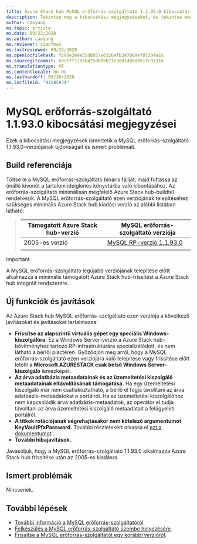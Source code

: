 ```yaml
---
title: Azure Stack hub MySQL erőforrás-szolgáltató 1.1.93.0 kibocsátási megjegyzései
description: Tekintse meg a kibocsátási megjegyzéseket, és tekintse meg az Azure Stack hub MySQL erőforrás-szolgáltató 1.1.93.0 frissítésének újdonságait.
author: caoyang
ms.topic: article
ms.date: 09/22/2020
ms.author: caoyang
ms.reviewer: xiaofmao
ms.lastreviewed: 09/22/2020
ms.openlocfilehash: f298e2e9e55d8057a63264fb347069ef07204a16
ms.sourcegitcommit: 69cfff119ab425d0fbb71e38d1480d051fc91216
ms.translationtype: MT
ms.contentlocale: hu-HU
ms.lasthandoff: 09/30/2020
ms.locfileid: "91585934"
---
```

# <a name="mysql-resource-provider-11930-release-notes"></a>MySQL erőforrás-szolgáltató 1.1.93.0 kibocsátási megjegyzései

Ezek a kibocsátási megjegyzések ismertetik a MySQL erőforrás-szolgáltató 1.1.93.0-verziójának újdonságait és ismert problémáit.

## <a name="build-reference"></a>Build referenciája
Töltse le a MySQL erőforrás-szolgáltató bináris fájlját, majd futtassa az önálló kivonót a tartalom ideiglenes könyvtárba való kibontásához. Az erőforrás-szolgáltató minimálisan megfelelő Azure Stack hub-buildtel rendelkezik. A MySQL erőforrás-szolgáltató ezen verziójának telepítéséhez szükséges minimális Azure Stack hub kiadási verzió az alábbi listában látható:

> |Támogatott Azure Stack hub-verzió|MySQL erőforrás-szolgáltató verziója|
> |-----|-----|
> |2005-es verzió|[MySQL RP-verzió 1.1.93.0](https://aka.ms/azshmysqlrp11930)|  
> |     |     |

> [!IMPORTANT]
> A MySQL erőforrás-szolgáltató legújabb verziójának telepítése előtt alkalmazza a minimális támogatott Azure Stack hub-frissítést a Azure Stack hub integrált rendszerére.

## <a name="new-features-and-fixes"></a>Új funkciók és javítások

Az Azure Stack hub MySQL erőforrás-szolgáltató ezen verziója a következő javításokat és javításokat tartalmazza:

- **Frissítse az alapszintű virtuális gépet egy speciális Windows-kiszolgálóra.** Ez a Windows Server-verzió a Azure Stack hub-bővítményhez tartozó RP-infrastruktúrára specializálódott, és nem látható a bérlői piactéren. Győződjön meg arról, hogy a MySQL erőforrás-szolgáltató ezen verziójára való telepítése vagy frissítése előtt letölti a **Microsoft AZURESTACK csak belső Windows Server-kiszolgáló** lemezképét.
- **Az árva adatbázis metaadatainak és az üzemeltetési kiszolgáló metaadatainak eltávolításának támogatása.** Ha egy üzemeltetési kiszolgáló már nem csatlakoztatható, a bérlő el fogja távolítani az árva adatbázis-metaadatokat a portálról. Ha az üzemeltetési kiszolgálóhoz nem kapcsolódik árva adatbázis-metaadatok, az operátor el tudja távolítani az árva üzemeltetési kiszolgáló metaadatait a felügyeleti portálról.
- **A titkok rotációjának végrehajtásakor nem kötelező argumentumot KeyVaultPfxPassword.** További részletekért olvassa el [ezt a dokumentumot](azure-stack-sql-resource-provider-maintain.md#secrets-rotation) .
- **További hibajavítások.**

Javasoljuk, hogy a MySQL erőforrás-szolgáltató 1.1.93.0 alkalmazza Azure Stack hub frissítése után az 2005-es kiadásra.

## <a name="known-issues"></a>Ismert problémák
Nincsenek.

## <a name="next-steps"></a>További lépések

- [További információ a MySQL erőforrás-szolgáltatóról](azure-stack-mysql-resource-provider.md).
- [Felkészülés a MySQL erőforrás-szolgáltató üzembe helyezésére](azure-stack-mysql-resource-provider-deploy.md#prerequisites).
- [Frissítse a MySQL erőforrás-szolgáltatót egy korábbi verzióról](azure-stack-mysql-resource-provider-update.md).
